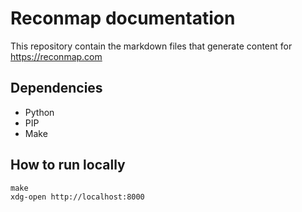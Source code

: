 # Reconmap documentation

This repository contain the markdown files that generate content for https://reconmap.com

## Dependencies

- Python
- PIP
- Make

## How to run locally

```shell
make
xdg-open http://localhost:8000
```
